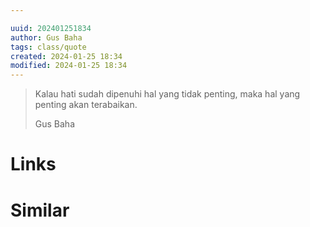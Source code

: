 ```yaml
---

uuid: 202401251834
author: Gus Baha
tags: class/quote
created: 2024-01-25 18:34
modified: 2024-01-25 18:34
---
```


<blockquote>
<p>Kalau hati sudah dipenuhi hal yang tidak penting, maka hal yang penting akan terabaikan.</p>
<p>Gus Baha</p>
</blockquote>

# Links

# Similar